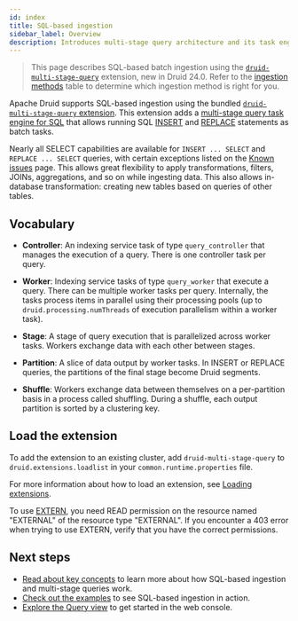 ```yaml
---
id: index
title: SQL-based ingestion
sidebar_label: Overview
description: Introduces multi-stage query architecture and its task engine
---
```


<!--
  ~ Licensed to the Apache Software Foundation (ASF) under one
  ~ or more contributor license agreements.  See the NOTICE file
  ~ distributed with this work for additional information
  ~ regarding copyright ownership.  The ASF licenses this file
  ~ to you under the Apache License, Version 2.0 (the
  ~ "License"); you may not use this file except in compliance
  ~ with the License.  You may obtain a copy of the License at
  ~
  ~   http://www.apache.org/licenses/LICENSE-2.0
  ~
  ~ Unless required by applicable law or agreed to in writing,
  ~ software distributed under the License is distributed on an
  ~ "AS IS" BASIS, WITHOUT WARRANTIES OR CONDITIONS OF ANY
  ~ KIND, either express or implied.  See the License for the
  ~ specific language governing permissions and limitations
  ~ under the License.
  -->

> This page describes SQL-based batch ingestion using the [`druid-multi-stage-query`](../multi-stage-query/index.md)
> extension, new in Druid 24.0. Refer to the [ingestion methods](../ingestion/index.md#batch) table to determine which
> ingestion method is right for you.

Apache Druid supports SQL-based ingestion using the bundled [`druid-multi-stage-query` extension](#load-the-extension).
This extension adds a [multi-stage query task engine for SQL](concepts.md#sql-task-engine) that allows running SQL
[INSERT](concepts.md#insert) and [REPLACE](concepts.md#replace) statements as batch tasks.

Nearly all SELECT capabilities are available for `INSERT ... SELECT` and `REPLACE ... SELECT` queries, with certain
exceptions listed on the [Known issues](./known-issues.md#select) page. This allows great flexibility to apply
transformations, filters, JOINs, aggregations, and so on while ingesting data. This also allows in-database
transformation: creating new tables based on queries of other tables.

## Vocabulary

- **Controller**: An indexing service task of type `query_controller` that manages
  the execution of a query. There is one controller task per query.

- **Worker**: Indexing service tasks of type `query_worker` that execute a
  query. There can be multiple worker tasks per query. Internally,
  the tasks process items in parallel using their processing pools (up to `druid.processing.numThreads` of execution parallelism
  within a worker task).

- **Stage**: A stage of query execution that is parallelized across
  worker tasks. Workers exchange data with each other between stages.

- **Partition**: A slice of data output by worker tasks. In INSERT or REPLACE
  queries, the partitions of the final stage become Druid segments.

- **Shuffle**: Workers exchange data between themselves on a per-partition basis in a process called
  shuffling. During a shuffle, each output partition is sorted by a clustering key.

## Load the extension

To add the extension to an existing cluster, add `druid-multi-stage-query` to `druid.extensions.loadlist` in your
`common.runtime.properties` file.

For more information about how to load an extension, see [Loading extensions](../development/extensions.md#loading-extensions).

To use [EXTERN](reference.md#extern), you need READ permission on the resource named "EXTERNAL" of the resource type
"EXTERNAL". If you encounter a 403 error when trying to use EXTERN, verify that you have the correct permissions.

## Next steps

* [Read about key concepts](./concepts.md) to learn more about how SQL-based ingestion and multi-stage queries work.
* [Check out the examples](./examples.md) to see SQL-based ingestion in action.
* [Explore the Query view](../operations/web-console.md) to get started in the web console.

